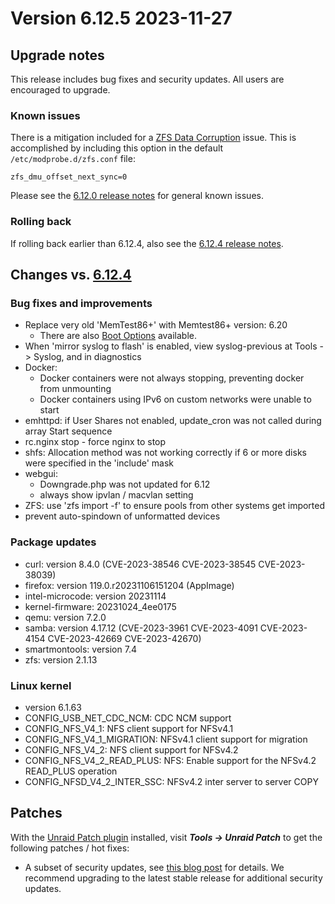 # Version 6.12.5 2023-11-27

## Upgrade notes

This release includes bug fixes and security updates.  All users are encouraged to upgrade.

### Known issues

There is a mitigation included for a [ZFS Data Corruption](https://github.com/openzfs/zfs/issues/15526) issue.  This is accomplished
by including this option in the default `/etc/modprobe.d/zfs.conf` file:

`zfs_dmu_offset_next_sync=0`

Please see the [6.12.0 release notes](6.12.0.md#known-issues) for general known issues.

### Rolling back

If rolling back earlier than 6.12.4, also see the [6.12.4 release notes](6.12.4.md#rolling-back).

## Changes vs. [6.12.4](6.12.4.md)

### Bug fixes and improvements

- Replace very old 'MemTest86+' with Memtest86+ version: 6.20
  - There are also [Boot Options](https://github.com/memtest86plus/memtest86plus#boot-options) available.
- When 'mirror syslog to flash' is enabled, view syslog-previous at Tools -> Syslog, and in diagnostics
- Docker:
  - Docker containers were not always stopping, preventing docker from unmounting
  - Docker containers using IPv6 on custom networks were unable to start
- emhttpd: if User Shares not enabled, update\_cron was not called during array Start sequence
- rc.nginx stop - force nginx to stop
- shfs: Allocation method was not working correctly if 6 or more disks were specified in the 'include' mask
- webgui:
  - Downgrade.php was not updated for 6.12
  - always show ipvlan / macvlan setting
- ZFS: use 'zfs import -f' to ensure pools from other systems get imported
- prevent auto-spindown of unformatted devices

### Package updates

- curl: version 8.4.0 (CVE-2023-38546 CVE-2023-38545 CVE-2023-38039)
- firefox: version 119.0.r20231106151204 (AppImage)
- intel-microcode: version 20231114
- kernel-firmware: 20231024\_4ee0175
- qemu: version 7.2.0
- samba: version 4.17.12 (CVE-2023-3961 CVE-2023-4091 CVE-2023-4154 CVE-2023-42669 CVE-2023-42670)
- smartmontools: version 7.4
- zfs: version 2.1.13

### Linux kernel

- version 6.1.63
- CONFIG\_USB\_NET\_CDC\_NCM: CDC NCM support
- CONFIG\_NFS\_V4\_1: NFS client support for NFSv4.1
- CONFIG\_NFS\_V4\_1\_MIGRATION: NFSv4.1 client support for migration
- CONFIG\_NFS\_V4\_2: NFS client support for NFSv4.2
- CONFIG\_NFS\_V4\_2\_READ\_PLUS: NFS: Enable support for the NFSv4.2 READ\_PLUS operation
- CONFIG\_NFSD\_V4\_2\_INTER\_SSC: NFSv4.2 inter server to server COPY

## Patches

With the [Unraid Patch plugin](https://forums.unraid.net/topic/185560-unraid-patch-plugin/) installed, visit ***Tools → Unraid Patch*** to get the following patches / hot fixes:

- A subset of security updates, see [this blog post](https://unraid.net/blog/cvd) for details. We recommend upgrading to the latest stable release for additional security updates.
